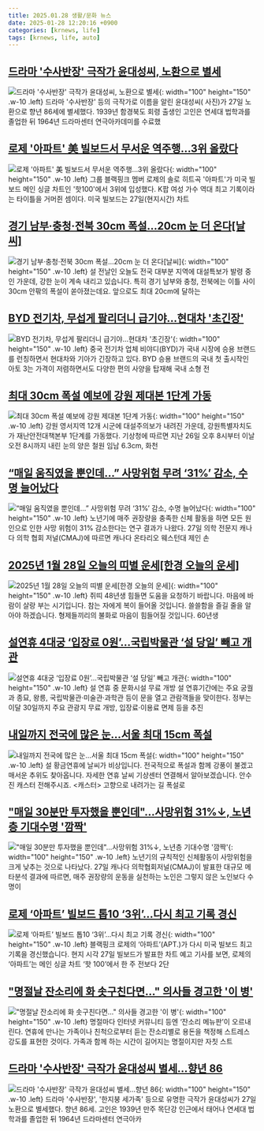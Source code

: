 ```yaml
---
title: 2025.01.28 생활/문화 뉴스
date: 2025-01-28 12:20:16 +0900
categories: [krnews, life]
tags: [krnews, life, auto]
---
```

## [드라마 '수사반장' 극작가 윤대성씨, 노환으로 별세](https://n.news.naver.com/mnews/article/014/0005301210)

![드라마 '수사반장' 극작가 윤대성씨, 노환으로 별세](https://mimgnews.pstatic.net/image/origin/014/2025/01/27/5301210.jpg?type=nf220_150){: width="100" height="150" .w-10 .left}
드라마 '수사반장' 등의 극작가로 이름을 알린 윤대성씨( 사진)가 27일 노환으로 향년 86세에 별세했다. 1939년 함경북도 회령 출생인 고인은 연세대 법학과를 졸업한 뒤 1964년 드라마센터 연극아카데미를 수료했

## [로제 '아파트' 美 빌보드서 무서운 역주행…3위 올랐다](https://n.news.naver.com/mnews/article/277/0005539167)

![로제 '아파트' 美 빌보드서 무서운 역주행…3위 올랐다](https://mimgnews.pstatic.net/image/origin/277/2025/01/28/5539167.jpg?type=nf220_150){: width="100" height="150" .w-10 .left}
그룹 블랙핑크 멤버 로제의 솔로 히트곡 '아파트'가 미국 빌보드 메인 싱글 차트인 '핫100'에서 3위에 입성했다. K팝 여성 가수 역대 최고 기록이라는 타이틀을 거머쥔 셈이다. 미국 빌보드는 27일(현지시간) 차트

## [경기 남부·충청·전북 30cm 폭설...20cm 눈 더 온다[날씨]](https://n.news.naver.com/mnews/article/052/0002146362)

![경기 남부·충청·전북 30cm 폭설...20cm 눈 더 온다[날씨]](https://mimgnews.pstatic.net/image/origin/052/2025/01/28/2146362.jpg?type=nf220_150){: width="100" height="150" .w-10 .left}
설 전날인 오늘도 전국 대부분 지역에 대설특보가 발령 중인 가운데, 강한 눈이 계속 내리고 있습니다. 특히 경기 남부와 충청, 전북에는 이틀 사이 30cm 안팎의 폭설이 쏟아졌는데요. 앞으로도 최대 20cm에 달하는

## [BYD 전기차, 무섭게 팔리더니 급기야…현대차 '초긴장'](https://n.news.naver.com/mnews/article/015/0005087210)

![BYD 전기차, 무섭게 팔리더니 급기야…현대차 '초긴장'](https://mimgnews.pstatic.net/image/origin/015/2025/01/27/5087210.jpg?type=nf220_150){: width="100" height="150" .w-10 .left}
중국 전기차 업체 비야디(BYD)가 국내 시장에 승용 브랜드를 런칭하면서 현대차와 기아가 긴장하고 있다. BYD 승용 브랜드의 국내 첫 출시작인 아토 3는 가격이 저렴하면서도 다양한 편의 사양을 탑재해 국내 소형 전

## [최대 30cm 폭설 예보에 강원 제대본 1단계 가동](https://n.news.naver.com/mnews/article/654/0000103398)

![최대 30cm 폭설 예보에 강원 제대본 1단계 가동](https://mimgnews.pstatic.net/image/origin/654/2025/01/27/103398.jpg?type=nf220_150){: width="100" height="150" .w-10 .left}
강원 영서지역 12개 시군에 대설주의보가 내려진 가운데, 강원특별자치도가 재난안전대책본부 1단계를 가동했다. 기상청에 따르면 지난 26일 오후 8시부터 이날 오전 8시까지 내린 눈의 양은 철원 임남 6.3cm, 화천

## [“매일 움직였을 뿐인데…” 사망위험 무려 ‘31%’ 감소, 수명 늘어났다](https://n.news.naver.com/mnews/article/081/0003514150)

![“매일 움직였을 뿐인데…” 사망위험 무려 ‘31%’ 감소, 수명 늘어났다](https://mimgnews.pstatic.net/image/origin/081/2025/01/27/3514150.jpg?type=nf220_150){: width="100" height="150" .w-10 .left}
노년기에 매주 권장량을 충족한 신체 활동을 하면 모든 원인으로 인한 사망 위험이 31% 감소한다는 연구 결과가 나왔다. 27일 의학 전문지 캐나다 의학 협회 저널(CMAJ)에 따르면 캐나다 온타리오 웨스턴대 제인 손

## [2025년 1월 28일 오늘의 띠별 운세[한경 오늘의 운세]](https://n.news.naver.com/mnews/article/015/0005087266)

![2025년 1월 28일 오늘의 띠별 운세[한경 오늘의 운세]](https://mimgnews.pstatic.net/image/origin/015/2025/01/28/5087266.jpg?type=nf220_150){: width="100" height="150" .w-10 .left}
쥐띠 48년생 힘들면 도움을 요청하기 바랍니다. 마음에 바람이 살랑 부는 시기입니다. 참는 자에게 복이 들어올 것입니다. 쓸쓸함을 즐길 줄을 알아야 하겠습니다. 형제들끼리의 불화로 마음이 힘들어질 것입니다. 60년생

## [설연휴 4대궁 ‘입장료 0원’…국립박물관 ‘설 당일’ 빼고 개관](https://n.news.naver.com/mnews/article/016/0002421418)

![설연휴 4대궁 ‘입장료 0원’…국립박물관 ‘설 당일’ 빼고 개관](https://mimgnews.pstatic.net/image/origin/016/2025/01/28/2421418.jpg?type=nf220_150){: width="100" height="150" .w-10 .left}
설 연휴 중 문화시설 무료 개방 설 연휴기간에는 주요 궁궐과 종묘, 왕릉, 국립박물관·미술관·과학관 등이 문을 열고 관람객들을 맞이한다. 정부는 이달 30일까지 주요 관광지 무료 개방, 입장료·이용료 면제 등을 추진

## [내일까지 전국에 많은 눈…서울 최대 15cm 폭설](https://n.news.naver.com/mnews/article/055/0001227021)

![내일까지 전국에 많은 눈…서울 최대 15cm 폭설](https://mimgnews.pstatic.net/image/origin/055/2025/01/27/1227021.jpg?type=nf220_150){: width="100" height="150" .w-10 .left}
설 황금연휴에 날씨가 비상입니다. 전국적으로 폭설과 함께 강풍이 불겠고 매서운 추위도 찾아옵니다. 자세한 연휴 날씨 기상센터 연결해서 알아보겠습니다. 안수진 캐스터 전해주시죠. <캐스터> 고향으로 내려가는 길 폭설로

## ["매일 30분만 투자했을 뿐인데"…사망위험 31%↓, 노년층 기대수명 '깜짝'](https://n.news.naver.com/mnews/article/011/0004444586)

!["매일 30분만 투자했을 뿐인데"…사망위험 31%↓, 노년층 기대수명 '깜짝'](https://mimgnews.pstatic.net/image/origin/011/2025/01/27/4444586.jpg?type=nf220_150){: width="100" height="150" .w-10 .left}
노년기의 규칙적인 신체활동이 사망위험을 크게 낮추는 것으로 나타났다. 27일 캐나다 의학협회저널(CMAJ)이 발표한 대규모 메타분석 결과에 따르면, 매주 권장량의 운동을 실천하는 노인은 그렇지 않은 노인보다 수명이

## [로제 ‘아파트’ 빌보드 톱10 ‘3위’…다시 최고 기록 경신](https://n.news.naver.com/mnews/article/056/0011882719)

![로제 ‘아파트’ 빌보드 톱10 ‘3위’…다시 최고 기록 경신](https://mimgnews.pstatic.net/image/origin/056/2025/01/28/11882719.jpg?type=nf220_150){: width="100" height="150" .w-10 .left}
블랙핑크 로제의 ‘아파트’(APT.)가 다시 미국 빌보드 최고 기록을 경신했습니다. 현지 시각 27일 빌보드가 발표한 차트 예고 기사를 보면, 로제의 ‘아파트’는 메인 싱글 차트 ‘핫 100’에서 한 주 전보다 2단

## ["명절날 잔소리에 화 솟구친다면…" 의사들 경고한 '이 병'](https://n.news.naver.com/mnews/article/015/0005087192)

!["명절날 잔소리에 화 솟구친다면…" 의사들 경고한 '이 병'](https://mimgnews.pstatic.net/image/origin/015/2025/01/27/5087192.jpg?type=nf220_150){: width="100" height="150" .w-10 .left}
명절마다 인터넷 커뮤니티 등엔 ‘잔소리 메뉴판’이 오르내린다. 연휴에 만나는 가족이나 친척으로부터 듣는 잔소리별로 용돈을 책정해 스트레스 강도를 표현한 것이다. 가족과 함께 하는 시간이 길어지는 명절이지만 자칫 스트

## [드라마 '수사반장' 극작가 윤대성씨 별세…향년 86](https://n.news.naver.com/mnews/article/277/0005539166)

![드라마 '수사반장' 극작가 윤대성씨 별세…향년 86](https://mimgnews.pstatic.net/image/origin/277/2025/01/28/5539166.jpg?type=nf220_150){: width="100" height="150" .w-10 .left}
드라마 '수사반장', '한지붕 세가족' 등으로 유명한 극작가 윤대성씨가 27일 노환으로 별세했다. 향년 86세. 고인은 1939년 만주 목단강 인근에서 태어나 연세대 법학과를 졸업한 뒤 1964년 드라마센터 연극아카

